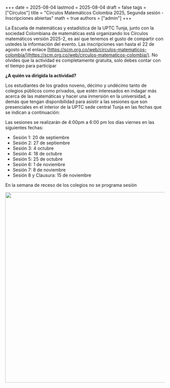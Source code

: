 +++
date      = 2025-08-04
lastmod   = 2025-08-04
draft     = false
tags      = ["Círculos"]
title     = "Círculos Matemáticos Colombia 2025, Segunda sesión - Inscripciones abiertas"
math      = true
authors   = ["admin"]
+++

La Escuela de matemáticas y estadística de la UPTC Tunja, junto con la sociedad Colombiana de matemáticas está organizando los Círculos matemáticos versión 2025-2, es así que tenemos el gusto de compartir con ustedes la información del evento.  Las inscripciones van hasta el 22 de agosto en el enlace  [https://scm.org.co/web/circulos-matematicos-colombia/](https://scm.org.co/web/circulos-matematicos-colombia/).
No olvides que la actividad es completamente gratuita, solo debes contar con el tiempo para participar

**¿A quién va dirigida la actividad?**

Los estudiantes de los grados noveno, décimo y undécimo tanto de colegios públicos como privados, que estén interesados en indagar más acerca de las matemáticas y hacer una inmersión en la universidad, a demás que tengan disponibilidad para asistir a las sesiones que son presenciales en el interior de la UPTC sede central Tunja en las fechas que se indican a continuación:

Las sesiones se realizarán de 4:00pm a 6:00 pm los días viernes en las siguientes fechas:

* Sesión 1: 20 de  septiembre
* Sesión 2: 27 de septiembre
* Sesión 3:  4 octubre
* Sesión 4: 18 de octubre
* Sesión 5: 25 de octubre
* Sesión 6: 1 de noviembre
* Sesión 7: 8 de noviembre
* Sesión 8 y Clausura: 15 de noviembre

En la semana de receso de los colegios no se programa sesión


<img src="https://matematicas.netlify.app/img/circulos/2025-08-04-Circulos.jpeg"  width="600"/>



